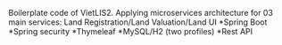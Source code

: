 Boilerplate code of VietLIS2. 
Applying microservices architecture for 03 main services: Land Registration/Land Valuation/Land UI
*Spring Boot
*Spring security
*Thymeleaf
*MySQL/H2 (two profiles)
*Rest API
